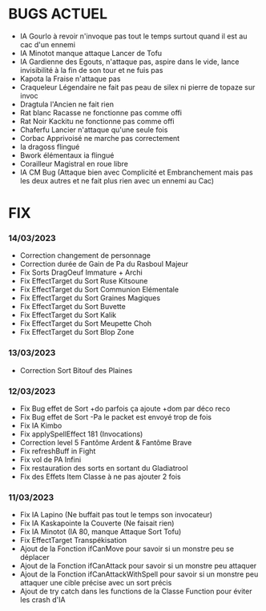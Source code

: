 # BUGS ACTUEL

- IA Gourlo à revoir n'invoque pas tout le temps surtout quand il est au cac d'un ennemi
- IA Minotot manque attaque Lancer de Tofu
- IA Gardienne des Egouts, n'attaque pas, aspire dans le vide, lance invisibilité à la fin de son tour et ne fuis pas
- Kapota la Fraise n'attaque pas
- Craqueleur Légendaire ne fait pas peau de silex ni pierre de topaze sur invoc
- Dragtula l'Ancien ne fait rien
- Rat blanc Racasse ne fonctionne pas comme offi
- Rat Noir Kackitu ne fonctionne pas comme offi
- Chaferfu Lancier n'attaque qu'une seule fois
- Corbac Apprivoisé ne marche pas correctement
- Ia dragoss flingué
- Bwork élémentaux ia flingué
- Corailleur Magistral en roue libre
- IA CM Bug (Attaque bien avec Complicité et Embranchement mais pas les deux autres et ne fait plus rien avec un ennemi au Cac)

# FIX

### **14/03/2023**
- Correction changement de personnage
- Correction durée de Gain de Pa du Rasboul Majeur
- Fix Sorts DragOeuf Immature + Archi
- Fix EffectTarget du Sort Ruse Kitsoune
- Fix EffectTarget du Sort Communion Elémentale
- Fix EffectTarget du Sort Graines Magiques
- Fix EffectTarget du Sort Buvette
- Fix EffectTarget du Sort Kalik
- Fix EffectTarget du Sort Meupette Choh
- Fix EffectTarget du Sort Blop Zone

### **13/03/2023**
- Correction Sort Bitouf des Plaines

### **12/03/2023**
- Fix Bug effet de Sort +do parfois ça ajoute +dom par déco reco
- Fix Bug effet de Sort -Pa le packet est envoyé trop de fois
- Fix IA Kimbo
- Fix applySpellEffect 181 (Invocations)
- Correction level 5 Fantôme Ardent & Fantôme Brave
- Fix refreshBuff in Fight
- Fix vol de PA Infini
- Fix restauration des sorts en sortant du Gladiatrool
- Fix des Effets Item Classe à ne pas ajouter 2 fois

### **11/03/2023**
- Fix IA Lapino (Ne buffait pas tout le temps son invocateur)
- Fix IA Kaskapointe la Couverte (Ne faisait rien)
- Fix IA Minotot (IA 80, manque Attaque Sort Tofu)
- Fix EffectTarget Transpékisation
- Ajout de la Fonction ifCanMove pour savoir si un monstre peu se déplacer
- Ajout de la Fonction ifCanAttack pour savoir si un monstre peu attaquer
- Ajout de la Fonction ifCanAttackWithSpell pour savoir si un monstre peu attaquer une cible précise avec un sort précis
- Ajout de try catch dans les functions de la Classe Function pour éviter les crash d'IA